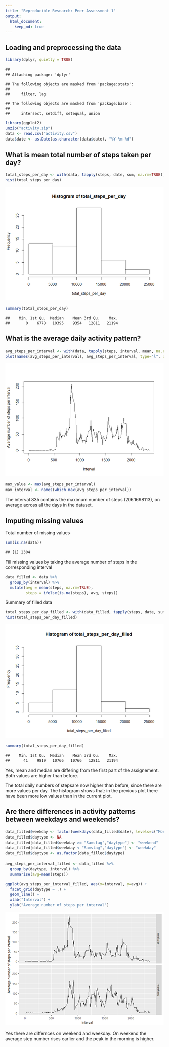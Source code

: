 ```yaml
---
title: "Reproducible Research: Peer Assessment 1"
output: 
  html_document:
    keep_md: true
---
```



## Loading and preprocessing the data

```r
library(dplyr, quietly = TRUE)
```

```
## 
## Attaching package: 'dplyr'
```

```
## The following objects are masked from 'package:stats':
## 
##     filter, lag
```

```
## The following objects are masked from 'package:base':
## 
##     intersect, setdiff, setequal, union
```

```r
library(ggplot2)
unzip("activity.zip")
data <- read.csv("activity.csv")
data$date <- as.Date(as.character(data$date), "%Y-%m-%d")
```


## What is mean total number of steps taken per day?

```r
total_steps_per_day <- with(data, tapply(steps, date, sum, na.rm=TRUE))
hist(total_steps_per_day)
```

![](PA1_template_files/figure-html/steps_per_day-1.png)<!-- -->

```r
summary(total_steps_per_day)
```

```
##    Min. 1st Qu.  Median    Mean 3rd Qu.    Max. 
##       0    6778   10395    9354   12811   21194
```


## What is the average daily activity pattern?

```r
avg_steps_per_interval <- with(data, tapply(steps, interval, mean, na.rm=TRUE))
plot(names(avg_steps_per_interval), avg_steps_per_interval, type="l", xlab="Interval", ylab="Average number of steps per interval")
```

![](PA1_template_files/figure-html/steps_per_interval-1.png)<!-- -->

```r
max_value <- max(avg_steps_per_interval)
max_interval <- names(which.max(avg_steps_per_interval))
```
The interval 835 contains the maximum number of steps (206.1698113), on average across all the days in the dataset.

## Imputing missing values
Total number of missing values

```r
sum(is.na(data))
```

```
## [1] 2304
```
Fill missing values by taking the average number of steps in the corresponding interval

```r
data_filled <- data %>% 
  group_by(interval) %>% 
  mutate(avg = mean(steps, na.rm=TRUE), 
         steps = ifelse(is.na(steps), avg, steps))
```
Summary of filled data

```r
total_steps_per_day_filled <- with(data_filled, tapply(steps, date, sum))
hist(total_steps_per_day_filled)
```

![](PA1_template_files/figure-html/steps_per_day_filled-1.png)<!-- -->

```r
summary(total_steps_per_day_filled)
```

```
##    Min. 1st Qu.  Median    Mean 3rd Qu.    Max. 
##      41    9819   10766   10766   12811   21194
```
Yes, mean and median are differing from the first part of the assignement.
Both values are higher than before.

The total daily numbers of stepsare  now higher than before, since there are more values per day. The histogram shows that: in the previous plot there have been more low values than in the current plot.

## Are there differences in activity patterns between weekdays and weekends?

```r
data_filled$weekday <- factor(weekdays(data_filled$date), levels=c("Montag", "Dienstag", "Mittwoch", "Donnerstag", "Freitag", "Samstag", "Sonntag"), ordered=TRUE)
data_filled$daytype <- NA
data_filled[data_filled$weekday >= "Samstag","daytype"] <- "weekend"
data_filled[data_filled$weekday < "Samstag","daytype"] <- "weekday"
data_filled$daytype <- as.factor(data_filled$daytype)

avg_steps_per_interval_filled <- data_filled %>% 
  group_by(daytype, interval) %>% 
  summarise(avg=mean(steps))
```


```r
ggplot(avg_steps_per_interval_filled, aes(x=interval, y=avg)) + 
  facet_grid(daytype ~ .) + 
  geom_line() + 
  xlab("Interval") + 
  ylab("Average number of steps per interval")
```

![](PA1_template_files/figure-html/plot_weekend-1.png)<!-- -->

Yes there are differnces on weekend and weekday. On weekend the average step number rises earlier and the peak in the morning is higher.

